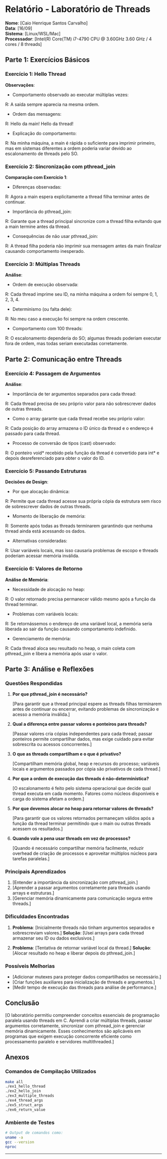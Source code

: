 # Relatório - Laboratório de Threads

**Nome**: [Caio Henrique Santos Carvalho]  
**Data**: [16/09]  
**Sistema**: [Linux/WSL/Mac]  
**Processador**: [Intel(R) Core(TM) i7-4790 CPU @ 3.60GHz 3.60 GHz / 4 cores / 8 threads]

## Parte 1: Exercícios Básicos

### Exercício 1: Hello Thread

**Observações**:
- Comportamento observado ao executar múltiplas vezes:

R: A saída sempre aparecia na mesma ordem.


- Ordem das mensagens:

R: 
Hello da main!
Hello da thread!


- Explicação do comportamento:

R: Na minha máquina, a main é rápida o suficiente para imprimir primeiro, mas em sistemas diferentes a ordem poderia variar devido ao escalonamento de threads pelo SO.


### Exercício 2: Sincronização com pthread_join

**Comparação com Exercício 1**:
- Diferenças observadas:

R: Agora a main espera explicitamente a thread filha terminar antes de continuar.


- Importância do pthread_join:

R: Garante que a thread principal sincronize com a thread filha evitando que a main termine antes da thread.


- Consequências de não usar pthread_join:

R: A thread filha poderia não imprimir sua mensagem antes da main finalizar causando comportamento inesperado.


### Exercício 3: Múltiplas Threads

**Análise**:
- Ordem de execução observada:

R: Cada thread imprime seu ID, na minha máquina a ordem foi sempre 0, 1, 2, 3, 4.


- Determinismo (ou falta dele):

R: No meu caso a execução foi sempre na ordem crescente.


- Comportamento com 100 threads:

R: O escalonamento dependeria do SO; algumas threads poderiam executar fora de ordem, mas todas seriam executadas corretamente.


## Parte 2: Comunicação entre Threads

### Exercício 4: Passagem de Argumentos

**Análise**:
- Importância de ter argumentos separados para cada thread:

R: Cada thread precisa de seu próprio valor para não sobrescrever dados de outras threads.


- Como o array garante que cada thread recebe seu próprio valor:

R: Cada posição do array armazena o ID único da thread e o endereço é passado para cada thread.


- Processo de conversão de tipos (cast) observado:

R: O ponteiro void* recebido pela função da thread é convertido para int* e depois desreferenciado para obter o valor do ID.



### Exercício 5: Passando Estruturas

**Decisões de Design**:
- Por que alocação dinâmica:

R: Permite que cada thread acesse sua própria cópia da estrutura sem risco de sobrescrever dados de outras threads.


- Momento de liberação de memória:

R: Somente após todas as threads terminarem garantindo que nenhuma thread ainda está acessando os dados.


- Alternativas consideradas:

R: Usar variáveis locais, mas isso causaria problemas de escopo e threads poderiam acessar memória inválida.



### Exercício 6: Valores de Retorno

**Análise de Memória**:
- Necessidade de alocação no heap:

R: O valor retornado precisa permanecer válido mesmo após a função da thread terminar.


- Problemas com variáveis locais:

R: Se retornássemos o endereço de uma variável local, a memória seria liberada ao sair da função causando comportamento indefinido.


- Gerenciamento de memória:

R: Cada thread aloca seu resultado no heap, o main coleta com pthread_join e libera a memória após usar o valor.



## Parte 3: Análise e Reflexões

### Questões Respondidas

1. **Por que pthread_join é necessário?**
   
   [Para garantir que a thread principal espere as threads filhas terminarem antes de continuar ou encerrar, evitando problemas de sincronização e acesso a memória inválida.]

2. **Qual a diferença entre passar valores e ponteiros para threads?**
   
   [Passar valores cria cópias independentes para cada thread; passar ponteiros permite compartilhar dados, mas exige cuidado para evitar sobrescrita ou acessos concorrentes.]

3. **O que as threads compartilham e o que é privativo?**
   
   [Compartilham memória global, heap e recursos do processo; variáveis locais e argumentos passados por cópia são privativos de cada thread.]

4. **Por que a ordem de execução das threads é não-determinística?**
   
   [O escalonamento é feito pelo sistema operacional que decide qual thread executa em cada momento. Fatores como núcleos disponíveis e carga do sistema afetam a ordem.]

5. **Por que devemos alocar no heap para retornar valores de threads?**
   
   [Para garantir que os valores retornados permaneçam válidos após a função da thread terminar permitindo que o main ou outras threads acessem os resultados.]

6. **Quando vale a pena usar threads em vez de processos?**
   
   [Quando é necessário compartilhar memória facilmente, reduzir overhead de criação de processos e aproveitar múltiplos núcleos para tarefas paralelas.]

### Principais Aprendizados

1. [Entender a importância da sincronização com pthread_join.]
2. [Aprender a passar argumentos corretamente para threads usando arrays e estruturas.]
3. [Gerenciar memória dinamicamente para comunicação segura entre threads.]

### Dificuldades Encontradas

1. **Problema**: [Inicialmente threads não tinham argumentos separados e sobrescreviam valores.]
   **Solução**: [Usei arrays para cada thread armazenar seu ID ou dados exclusivos.]

2. **Problema**: [Tentativa de retornar variável local da thread.]
   **Solução**: [Alocar resultado no heap e liberar depois do pthread_join.]

### Possíveis Melhorias

- [Adicionar mutexes para proteger dados compartilhados se necessário.]
- [Criar funções auxiliares para inicialização de threads e argumentos.]
- [Medir tempo de execução das threads para análise de performance.]

## Conclusão

[O laboratório permitiu compreender conceitos essenciais de programação paralela usando threads em C. Aprendi a criar múltiplas threads, passar argumentos corretamente, sincronizar com pthread_join e gerenciar memória dinamicamente. Esses conhecimentos são aplicáveis em programas que exigem execução concorrente eficiente como processamento paralelo e servidores multithreaded.]

## Anexos

### Comandos de Compilação Utilizados
```bash
make all
./ex1_hello_thread
./ex2_hello_join
./ex3_multiple_threads
./ex4_thread_args
./ex5_struct_args
./ex6_return_value
```

### Ambiente de Testes
```bash
# Output de comandos como:
uname -a
gcc --version
nproc
```

---